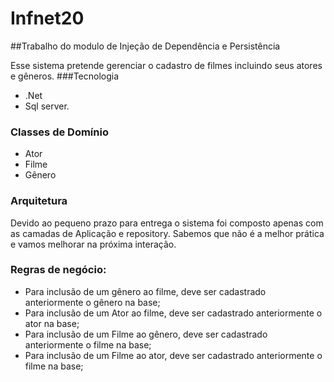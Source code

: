 # Infnet20
##Trabalho do modulo de Injeção de Dependência e Persistência


Esse sistema pretende gerenciar o cadastro de filmes incluindo seus atores e gêneros. 
###Tecnologia
* .Net 
* Sql server.

### Classes de Domínio
* Ator
* Filme
* Gênero

### Arquitetura
Devido ao pequeno prazo para entrega o sistema foi composto apenas com as camadas de Aplicação e repository. Sabemos que não é a melhor prática e vamos melhorar na próxima interação.

### Regras de negócio:
* Para inclusão de um gênero ao filme, deve ser cadastrado anteriormente o gênero na base;
* Para inclusão de um Ator ao filme, deve ser cadastrado anteriormente o ator na base;
* Para inclusão de um Filme ao gênero, deve ser cadastrado anteriormente o filme na base;
* Para inclusão de um Filme ao ator, deve ser cadastrado anteriormente o filme na base;
